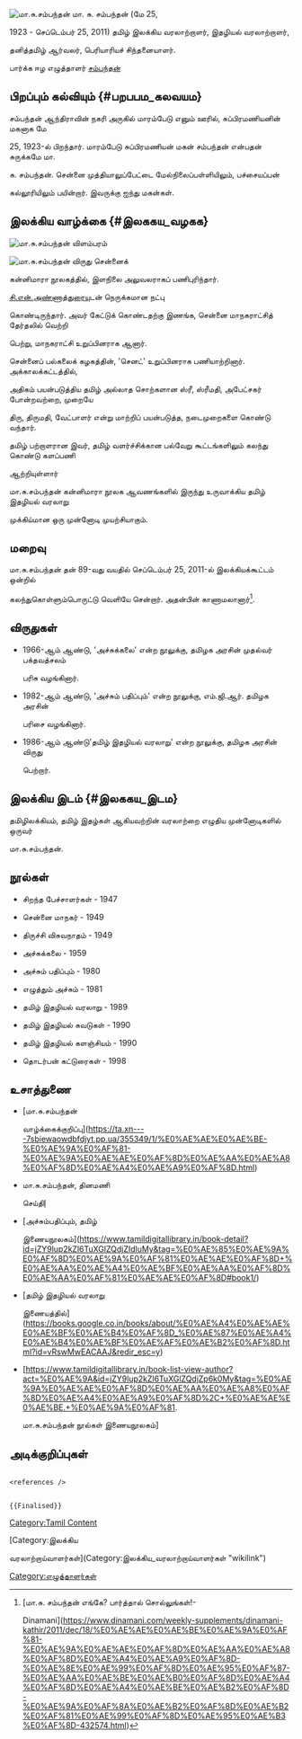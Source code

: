 ![மா.சு.சம்பந்தன்](மா.சு.சம்பந்தன்.png "மா.சு.சம்பந்தன்") மா. சு. சம்பந்தன் (மே 25,
1923 - செப்டெம்பர் 25, 2011) தமிழ் இலக்கிய வரலாற்றாளர், இதழியல் வரலாற்றாளர்,
தனித்தமிழ் ஆர்வலர், பெரியாரியச் சிந்தனையாளர்.

பார்க்க ஈழ எழுத்தாளர் [சம்பந்தன்](சம்பந்தன் "wikilink")

## பிறப்பும் கல்வியும் {#பறபபம_கலவயம}

சம்பந்தன் ஆந்திராவின் நகரி அருகில் மாரம்பேடு எனும் ஊரில், சுப்பிரமணியனின் மகனாக மே
25, 1923-ல் பிறந்தார். மாரம்பேடு சுப்பிரமணியன் மகன் சம்பந்தன் என்பதன் சுருக்கமே மா.
சு. சம்பந்தன். சென்னை முத்தியாலுப்பேட்டை மேல்நிலைப்பள்ளியிலும், பச்சையப்பன்
கல்லூரியிலும் பயின்றார். இவருக்கு ஐந்து மகன்கள்.

## இலக்கிய வாழ்க்கை {#இலககய_வழகக}

![மா.சு.சம்பந்தன் விளம்பரம்](மா.சு.சம்பந்தன்2.jpg "மா.சு.சம்பந்தன் விளம்பரம்")
![மா.சு.சம்பந்தன் விருது](மா.சு.சம்பந்தன்3.jpg "மா.சு.சம்பந்தன் விருது") சென்னைக்
கன்னிமாரா நூலகத்தில், இளநிலை அலுவலராகப் பணிபுரிந்தார்.
[சி.என்.அண்ணாத்துரைய](சி.என்.அண்ணாத்துரை "wikilink")ுடன் நெருக்கமான நட்பு
கொண்டிருந்தார். அவர் கேட்டுக் கொண்டதற்கு இணங்க, சென்னை மாநகராட்சித் தேர்தலில் வெற்றி
பெற்று, மாநகராட்சி உறுப்பினராக ஆனார்.

சென்னைப் பல்கலைக் கழகத்தின், \'செனட்\' உறுப்பினராக பணியாற்றினார். அக்காலக்கட்டத்தில்,
அதிகம் பயன்படுத்திய தமிழ் அல்லாத சொற்களான ஸ்ரீ, ஸ்ரீமதி, அபேட்சகர் போன்றவற்றை, முறையே
திரு, திருமதி, வேட்பாளர் என்று மாற்றிப் பயன்படுத்த, நடைமுறைகளை கொண்டு வந்தார்.
தமிழ் பற்றாளரான இவர், தமிழ் வளர்ச்சிக்கான பல்வேறு கூட்டங்களிலும் கலந்து கொண்டு களப்பணி
ஆற்றியுள்ளார்

மா.சு.சம்பந்தன் கன்னிமாரா நூலக ஆவணங்களில் இருந்து உருவாக்கிய தமிழ் இதழியல் வரலாறு
முக்கிய்மான ஒரு முன்னோடி முயற்சியாகும்.

## மறைவு

மா.சு.சம்பந்தன் தன் 89-வது வயதில் செப்டெம்பர் 25, 2011-ல் இலக்கியக்கூட்டம் ஒன்றில்
கலந்துகொள்ளும்பொருட்டு வெளியே சென்றார். அதன்பின் காணாமலானார்[^1].

## விருதுகள்

-   1966-ஆம் ஆண்டு, \'அச்சுக்கலை\' என்ற நூலுக்கு, தமிழக அரசின் முதல்வர் பக்தவத்சலம்
    பரிசு வழங்கினார்.
-   1982-ஆம் ஆண்டு, \'அச்சும் பதிப்பும்\' என்ற நூலுக்கு, எம்.ஜி.ஆர். தமிழக அரசின்
    பரிசை வழங்கினார்.
-   1986-ஆம் ஆண்டு\'தமிழ் இதழியல் வரலாறு\' என்ற நூலுக்கு, தமிழக அரசின் விருது
    பெற்றார்.

## இலக்கிய இடம் {#இலககய_இடம}

தமிழிலக்கியம், தமிழ் இதழ்கள் ஆகியவற்றின் வரலாற்றை எழுதிய முன்னோடிகளில் ஒருவர்
மா.சு.சம்பந்தன்.

## நூல்கள்

-   சிறந்த பேச்சாளர்கள் - 1947
-   சென்னை மாநகர் - 1949
-   திருச்சி விசுவநாதம் - 1949
-   அச்சுக்கலை - 1959
-   அச்சும் பதிப்பும் - 1980
-   எழுத்தும் அச்சும் - 1981
-   தமிழ் இதழியல் வரலாறு - 1989
-   தமிழ் இதழியல் சுவடுகள் - 1990
-   தமிழ் இதழியல் களஞ்சியம் - 1990
-   தொடர்பன் கட்டுரைகள் - 1998

## உசாத்துணை

-   [மா.சு.சம்பந்தன்
    வாழ்க்கைக்குறிப்பு](https://ta.xn----7sbiewaowdbfdjyt.pp.ua/355349/1/%E0%AE%AE%E0%AE%BE-%E0%AE%9A%E0%AF%81-%E0%AE%9A%E0%AE%AE%E0%AF%8D%E0%AE%AA%E0%AE%A8%E0%AF%8D%E0%AE%A4%E0%AE%A9%E0%AF%8D.html)
-   மா.சு.சம்பந்தன், தினமணி
    செய்தி[l](https://www.dinamani.com/weekly-supplements/dinamani-kathir/2011/dec/18/%E0%AE%AE%E0%AE%BE%E0%AE%9A%E0%AF%81-%E0%AE%9A%E0%AE%AE%E0%AF%8D%E0%AE%AA%E0%AE%A8%E0%AF%8D%E0%AE%A4%E0%AE%A9%E0%AF%8D-%E0%AE%8E%E0%AE%99%E0%AF%8D%E0%AE%95%E0%AF%87-%E0%AE%AA%E0%AE%BE%E0%AE%B0%E0%AF%8D%E0%AE%A4%E0%AF%8D%E0%AE%A4%E0%AE%BE%E0%AE%B2%E0%AF%8D-%E0%AE%9A%E0%AF%8A%E0%AE%B2%E0%AF%8D%E0%AE%B2%E0%AF%81%E0%AE%99%E0%AF%8D%E0%AE%95%E0%AE%B3%E0%AF%8D-432574.html)
-   [அச்சும்பதிப்பும், தமிழ்
    இணையநூலகம்](https://www.tamildigitallibrary.in/book-detail?id=jZY9lup2kZl6TuXGlZQdjZIdluMy&tag=%E0%AE%85%E0%AE%9A%E0%AF%8D%E0%AE%9A%E0%AF%81%E0%AE%AE%E0%AF%8D+%E0%AE%AA%E0%AE%A4%E0%AE%BF%E0%AE%AA%E0%AF%8D%E0%AE%AA%E0%AF%81%E0%AE%AE%E0%AF%8D#book1/)
-   [தமிழ் இதழியல் வரலாறு
    இணையத்தில்](https://books.google.co.in/books/about/%E0%AE%A4%E0%AE%AE%E0%AE%BF%E0%AE%B4%E0%AF%8D_%E0%AE%87%E0%AE%A4%E0%AE%B4%E0%AE%BF%E0%AE%AF%E0%AE%B2%E0%AF%8D.html?id=vRswMwEACAAJ&redir_esc=y)
-   \[<https://www.tamildigitallibrary.in/book-list-view-author?act=%E0%AE%9A&id=jZY9lup2kZl6TuXGlZQdjZp6k0My&tag=%E0%AE%9A%E0%AE%AE%E0%AF%8D%E0%AE%AA%E0%AE%A8%E0%AF%8D%E0%AE%A4%E0%AE%A9%E0%AF%8D%2C+%E0%AE%AE%E0%AE%BE.+%E0%AE%9A%E0%AF%81>.
    மா.சு.சம்பந்தன் நூல்கள் இணையநூலகம்\]

## அடிக்குறிப்புகள்

```{=html}
<references />
```
```{=mediawiki}
{{Finalised}}
```
[Category:Tamil Content](Category:Tamil_Content "wikilink")
[Category:இலக்கிய
வரலாற்றாய்வாளர்கள்](Category:இலக்கிய_வரலாற்றாய்வாளர்கள் "wikilink")
[Category:எழுத்தாளர்கள்](Category:எழுத்தாளர்கள் "wikilink")

[^1]: [மா.சு. சம்பந்தன் எங்கே? பார்த்தால் சொல்லுங்கள்!-
    Dinamani](https://www.dinamani.com/weekly-supplements/dinamani-kathir/2011/dec/18/%E0%AE%AE%E0%AE%BE%E0%AE%9A%E0%AF%81-%E0%AE%9A%E0%AE%AE%E0%AF%8D%E0%AE%AA%E0%AE%A8%E0%AF%8D%E0%AE%A4%E0%AE%A9%E0%AF%8D-%E0%AE%8E%E0%AE%99%E0%AF%8D%E0%AE%95%E0%AF%87-%E0%AE%AA%E0%AE%BE%E0%AE%B0%E0%AF%8D%E0%AE%A4%E0%AF%8D%E0%AE%A4%E0%AE%BE%E0%AE%B2%E0%AF%8D-%E0%AE%9A%E0%AF%8A%E0%AE%B2%E0%AF%8D%E0%AE%B2%E0%AF%81%E0%AE%99%E0%AF%8D%E0%AE%95%E0%AE%B3%E0%AF%8D-432574.html)
